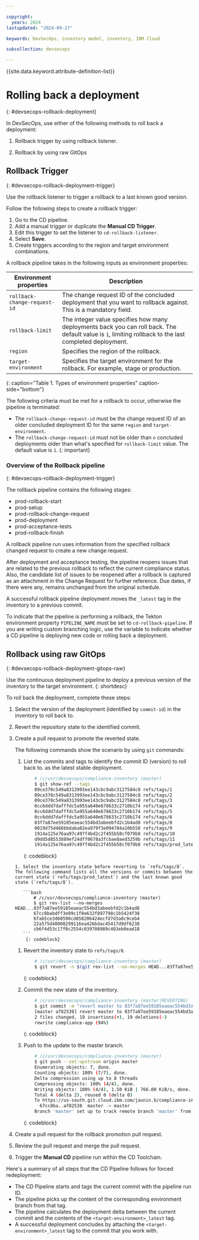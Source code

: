 ```yaml
---

copyright:
  years: 2024
lastupdated: "2024-09-27"

keywords: DevSecOps, inventory model, inventory, IBM Cloud

subcollection: devsecops

---
```


{{site.data.keyword.attribute-definition-list}}

# Rolling back a deployment
{: #devsecops-rollback-deployment}

 In DevSecOps, use either of the following methods to roll back a deployment:

 1. Rollback trigger by using rollback listener.

 1. Rollback by using raw GitOps

## Rollback Trigger
{: #devsecops-rollback-deployment-trigger}

 Use the rollback listener to trigger a rollback to a last known good version.

Follow the following steps to create a rollback trigger:

1. Go to the CD pipeline.
2. Add a manual trigger or duplicate the **Manual CD Trigger**.
3. Edit this trigger to set the listener to `cd-rollback-listener`.
4. Select **Save**.
5. Create triggers according to the region and target environment combinations.

A rollback pipeline takes in the following inputs as environment properties:

| Environment properties | Description |
|----------|---------|
| `rollback-change-request-id` | The change request ID of the concluded deployment that you want to rollback against. This is a mandatory field. |
| `rollback-limit` | The integer value specifies how many deployments back you can roll back. The default value is `1`, limiting rollback to the last completed deployment. |
| `region` | Specifies the region of the rollback. |
| `target-environment` | Specifies the target environment for the rollback. For example, stage or production.|
{: caption="Table 1. Types of environment properties" caption-side="bottom"}

The following criteria must be met for a rollback to occur, otherwise the pipeline is terminated:

* The `rollback-change-request-id` must be the change request ID of an older concluded deployment ID for the same `region` and `target-environment`.
* The `rollback-change-request-id` must not be older than `n` concluded deployments older than what's specified for `rollback-limit` value. The default value is `1`.
{: important}

### Overview of the Rollback pipeline
{: #devsecops-rollback-deployment-trigger}

The rollback pipeline contains the following stages:

 * prod-rollback-start
 *  prod-setup
 * prod-rollback-change-request
 * prod-deployment
 * prod-acceptance-tests
 * prod-rollback-finish

A rollback pipeline run uses information from the specified rollback changed request to create a new change request.

After deployment and acceptance testing, the pipeline reopens issues that are related to the previous rollback to reflect the current compliance status. Also, the candidate list of issues to be reopened after a rollback is captured as an attachment in the Change Request for further reference. Due dates, if there were any, remains unchanged from the original schedule.

A successful rollback pipeline deployment moves the `_latest` tag in the inventory to a previous commit.

To indicate that the pipeline is performing a rollback, the Tekton environment property `PIPELINE_NAME` must be set to `cd-rollback-pipeline`. If you are writing custom branching logic, use the variable to indicate whether a CD pipeline is deploying new code or rolling back a deployment.

## Rollback using raw GitOps
{: #devsecops-rollback-deployment-gitops-raw}

 Use the continuous deployment pipeline to deploy a previous version of the inventory to the target environment.
{: shortdesc}

To roll back the deployment, complete these steps:

1. Select the version of the deployment (identified by `commit-id`) in the inventory to roll back to.
1. Revert the repository state to the identified commit.
1. Create a pull request to promote the reverted state.

   The following commands show the scenario by using `git` commands:

     1. List the commits and tags to identify the commit ID (version) to roll back to. as the latest stable deployment.

         ```bash
             # /c/usr/devsecops/compliance-inventory (master)
             $ git show-ref --tags
             09ce370c549a8313993ee143cbc9abc3127584c8 refs/tags/1
             09ce370c549a8313993ee143cbc9abc3127584c8 refs/tags/2
             09ce370c549a8313993ee143cbc9abc3127584c8 refs/tags/3
             0cc6ddd7dafffdc5a955a640e678633c2710b174 refs/tags/4
             0cc6ddd7dafffdc5a955a640e678633c2710b174 refs/tags/5
             0cc6ddd7dafffdc5a955a640e678633c2710b174 refs/tags/6
             83f7a87ee59185eaeac554bd3abeebfd2c1b4ad8 refs/tags/8
             0019d75d466bbdaba02ea979f3e094784a10b558 refs/tags/9
             1914a125e76aa97c497f4bd2c2f455b58cf079b8 refs/tags/10
             d9dd5d8553889ef24dff0678a3fcbae8aed3259b refs/tags/11
             1914a125e76aa97c497f4bd2c2f455b58cf079b8 refs/tags/prod_latest
          ```
          {: codeblock}

       1. Select the inventory state before reverting to `refs/tags/8`. The following command lists all the versions or commits between the current state (`refs/tags/prod_latest`) and the last known good state (`refs/tags/8`).

          ```bash
              # /c/usr/devsecops/compliance-inventory (master)
              $ git rev-list --no-merges HEAD...83f7a87ee59185eaeac554bd3abeebfd2c1b4ad8
              67cc8babdff3e09c1f0e632f897798c1b5424f38
              6fab5ce3d60590cd858206424ecfd7d3a8c9ceb4
              22a575d48008299116ea426bdac45417d9df6238
              cb6f4d53c17f0c2554c039708989c403eb0ead18
          ```
           {: codeblock}

      1. Revert the inventory state to `refs/tags/8`.

          ```bash
              # /c/usr/devsecops/compliance-inventory (master)
              $ git revert -n $(git rev-list --no-merges HEAD...83f7a87ee59185eaeac554bd3abeebfd2c1b4ad8)
          ```
          {: codeblock}

      1. Commit the new state of the inventory.

          ```bash
              # /c/usr/devsecops/compliance-inventory (master|REVERTING)
              $ git commit -m "revert master to 83f7a87ee59185eaeac554bd3abeebfd2c1b4ad8"
              [master af82538] revert master to 83f7a87ee59185eaeac554bd3abeebfd2c1b4ad8
              2 files changed, 19 insertions(+), 19 deletions(-)
              rewrite compliance-app (94%)
          ```
          {: codeblock}

      1. Push to the update to the master branch.

          ```bash
              # /c/usr/devsecops/compliance-inventory (master)
              $ git push --set-upstream origin master
              Enumerating objects: 7, done.
              Counting objects: 100% (7/7), done.
              Delta compression using up to 8 threads
              Compressing objects: 100% (4/4), done.
              Writing objects: 100% (4/4), 1.50 KiB | 766.00 KiB/s, done.
              Total 4 (delta 2), reused 0 (delta 0)
              To https://us-south.git.cloud.ibm.com/jaunin.b/compliance-inventory.git
                67cc8ba..af82538  master -> master
              Branch 'master' set up to track remote branch 'master' from 'origin'.
          ```
          {: codeblock}




1. Create a pull request for the rollback promotion pull request.
1. Review the pull request and merge the pull request.
1. Trigger the **Manual CD** pipeline run within the CD Toolchain.


Here's a summary of all  steps that the CD Pipeline follows for forced redeployment:

* The CD Pipeline starts and tags the current commit with the pipeline run ID.
* The pipeline picks up the content of the corresponding environment branch from that tag.
* The pipeline calculates the deployment delta between the current commit and the contents of the `<target-environment>_latest` tag.
* A successful deployment concludes by attaching the `<target-environment>_latest` tag to the commit that you work with.
